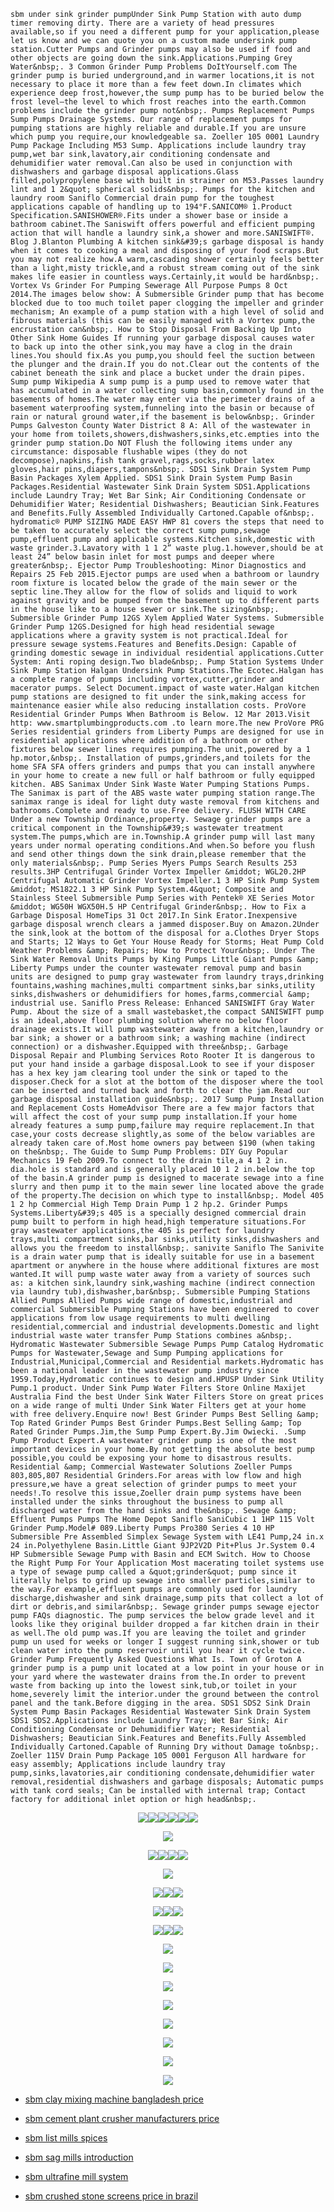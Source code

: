 
```
sbm under sink grinder pumpUnder Sink Pump Station with auto dump timer removing dirty. There are a variety of head pressures available,so if you need a different pump for your application,please let us know and we can quote you on a custom made undersink pump station.Cutter Pumps and Grinder pumps may also be used if food and other objects are going down the sink.Applications.Pumping Grey Water&nbsp;. 3 Common Grinder Pump Problems DoItYourself.com The grinder pump is buried underground,and in warmer locations,it is not necessary to place it more than a few feet down.In climates which experience deep frost,however,the sump pump has to be buried below the frost level—the level to which frost reaches into the earth.Common problems include the grinder pump not&nbsp;. Pumps Replacement Pumps Sump Pumps Drainage Systems. Our range of replacement pumps for pumping stations are highly reliable and durable.If you are unsure which pump you require,our knowledgeable sa. Zoeller 105 0001 Laundry Pump Package Including M53 Sump. Applications include laundry tray pump,wet bar sink,lavatory,air conditioning condensate and dehumidifier water removal.Can also be used in conjunction with dishwashers and garbage disposal applications.Glass filled,polypropylene base with built in strainer on M53.Passes laundry lint and 1 2&quot; spherical solids&nbsp;. Pumps for the kitchen and laundry room Saniflo Commercial drain pump for the toughest applications capable of handling up to 194°F.SANICOM® 1.Product Specification.SANISHOWER®.Fits under a shower base or inside a bathroom cabinet.The Saniswift offers powerful and efficient pumping action that will handle a laundry sink,a shower and more.SANISWIFT®. Blog J.Blanton Plumbing A kitchen sink&#39;s garbage disposal is handy when it comes to cooking a meal and disposing of your food scraps.But you may not realize how.A warm,cascading shower certainly feels better than a light,misty trickle,and a robust stream coming out of the sink makes life easier in countless ways.Certainly,it would be hard&nbsp;. Vortex Vs Grinder For Pumping Sewerage All Purpose Pumps 8 Oct 2014.The images below show: A Submersible Grinder pump that has become blocked due to too much toilet paper clogging the impeller and grinder mechanism; An example of a pump station with a high level of solid and fibrous materials (this can be easily managed with a Vortex pump,the encrustation can&nbsp;. How to Stop Disposal From Backing Up Into Other Sink Home Guides If running your garbage disposal causes water to back up into the other sink,you may have a clog in the drain lines.You should fix.As you pump,you should feel the suction between the plunger and the drain.If you do not.Clear out the contents of the cabinet beneath the sink and place a bucket under the drain pipes. Sump pump Wikipedia A sump pump is a pump used to remove water that has accumulated in a water collecting sump basin,commonly found in the basements of homes.The water may enter via the perimeter drains of a basement waterproofing system,funneling into the basin or because of rain or natural ground water,if the basement is below&nbsp;. Grinder Pumps Galveston County Water District 8 A: All of the wastewater in your home from toilets,showers,dishwashers,sinks,etc.empties into the grinder pump station.Do NOT Flush the following items under any circumstance: disposable flushable wipes (they do not decompose),napkins,fish tank gravel,rags,socks,rubber latex gloves,hair pins,diapers,tampons&nbsp;. SDS1 Sink Drain System Pump Basin Packages Xylem Applied. SDS1 Sink Drain System Pump Basin Packages.Residential Wastewater Sink Drain System SDS1.Applications include Laundry Tray; Wet Bar Sink; Air Conditioning Condensate or Dehumidifier Water; Residential Dishwashers; Beautician Sink.Features and Benefits.Fully Assembled Individually Cartoned.Capable of&nbsp;. hydromatic® PUMP SIZING MADE EASY HWP 81 covers the steps that need to be taken to accurately select the correct sump pump,sewage pump,effluent pump and applicable systems.Kitchen sink,domestic with waste grinder.3.Lavatory with 1 1 2” waste plug.1.however,should be at least 24” below basin inlet for most pumps and deeper where greater&nbsp;. Ejector Pump Troubleshooting: Minor Diagnostics and Repairs 25 Feb 2015.Ejector pumps are used when a bathroom or laundry room fixture is located below the grade of the main sewer or the septic line.They allow for the flow of solids and liquid to work against gravity and be pumped from the basement up to different parts in the house like to a house sewer or sink.The sizing&nbsp;. Submersible Grinder Pump 12GS Xylem Applied Water Systems. Submersible Grinder Pump 12GS.Designed for high head residential sewage applications where a gravity system is not practical.Ideal for pressure sewage systems.Features and Benefits.Design: Capable of grinding domestic sewage in individual residential applications.Cutter System: Anti roping design.Two blade&nbsp;. Pump Station Systems Under Sink Pump Station Halgan Undersink Pump Stations.The Ecotec.Halgan has a complete range of pumps including vortex,cutter,grinder and macerator pumps. Select Document.impact of waste water.Halgan kitchen pump stations are designed to fit under the sink,making access for maintenance easier while also reducing installation costs. ProVore Residential Grinder Pumps When Bathroom is Below. 12 Mar 2013.Visit http: www.smartplumbingproducts.com .to learn more.The new ProVore PRG Series residential grinders from Liberty Pumps are designed for use in residential applications where addition of a bathroom or other fixtures below sewer lines requires pumping.The unit,powered by a 1 hp.motor,&nbsp;. Installation of pumps,grinders,and toilets for the home SFA SFA offers grinders and pumps that you can install anywhere in your home to create a new full or half bathroom or fully equipped kitchen. ABS Sanimax Under Sink Waste Water Pumping Stations Pumps. The Sanimax is part of the ABS waste water pumping station range.The sanimax range is ideal for light duty waste removal from kitchens and bathrooms.Complete and ready to use.Free delivery. FLUSH WITH CARE Under a new Township Ordinance,property. Sewage grinder pumps are a critical component in the Township&#39;s wastewater treatment system.The pumps,which are in.Township.A grinder pump will last many years under normal operating conditions.And when.So before you flush and send other things down the sink drain,please remember that the only materials&nbsp;. Pump Series Myers Pumps Search Results 253 results.3HP Centrifugal Grinder Vortex Impeller &middot; WGL20.2HP Centrifugal Automatic Grinder Vortex Impeller.1 3 HP Sink Pump System &middot; MS1822.1 3 HP Sink Pump System.4&quot; Composite and Stainless Steel Submersible Pump Series with Pentek® XE Series Motor &middot; WG50H WGX50H.5 HP Centrifugal Grinder&nbsp;. How to Fix a Garbage Disposal HomeTips 31 Oct 2017.In Sink Erator.Inexpensive garbage disposal wrench clears a jammed disposer.Buy on Amazon.2Under the sink,look at the bottom of the disposal for a.Clothes Dryer Stops and Starts; 12 Ways to Get Your House Ready for Storms; Heat Pump Cold Weather Problems &amp; Repairs; How to Protect Your&nbsp;. Under The Sink Water Removal Units Pumps by King Pumps Little Giant Pumps &amp; Liberty Pumps under the counter wastewater removal pump and basin units are designed to pump gray wastewater from laundry trays,drinking fountains,washing machines,multi compartment sinks,bar sinks,utility sinks,dishwashers or dehumidifiers for homes,farms,commercial &amp; industrial use. Saniflo Press Release: Enhanced SANISWIFT Gray Water Pump. About the size of a small wastebasket,the compact SANISWIFT pump is an ideal,above floor plumbing solution where no below floor drainage exists.It will pump wastewater away from a kitchen,laundry or bar sink; a shower or a bathroom sink; a washing machine (indirect connection) or a dishwasher.Equipped with three&nbsp;. Garbage Disposal Repair and Plumbing Services Roto Rooter It is dangerous to put your hand inside a garbage disposal.Look to see if your disposer has a hex key jam clearing tool under the sink or taped to the disposer.Check for a slot at the bottom of the disposer where the tool can be inserted and turned back and forth to clear the jam.Read our garbage disposal installation guide&nbsp;. 2017 Sump Pump Installation and Replacement Costs HomeAdvisor There are a few major factors that will affect the cost of your sump pump installation.If your home already features a sump pump,failure may require replacement.In that case,your costs decrease slightly,as some of the below variables are already taken care of.Most home owners pay between $190 (when taking on the&nbsp;. The Guide to Sump Pump Problems: DIY Guy Popular Mechanics 19 Feb 2009.To connect to the drain tile,a 4 1 2 in. dia.hole is standard and is generally placed 10 1 2 in.below the top of the basin.A grinder pump is designed to macerate sewage into a fine slurry and then pump it to the main sewer line located above the grade of the property.The decision on which type to install&nbsp;. Model 405 1 2 hp Commercial High Temp Drain Pump 1 2 hp.2. Grinder Pumps Systems.Liberty&#39;s 405 is a specially designed commercial drain pump built to perform in high head,high temperature situations.For gray wastewater applications,the 405 is perfect for laundry trays,multi compartment sinks,bar sinks,utility sinks,dishwashers and allows you the freedom to install&nbsp;. sanivite Saniflo The Sanivite is a drain water pump that is ideally suitable for use in a basement apartment or anywhere in the house where additional fixtures are most wanted.It will pump waste water away from a variety of sources such as: a kitchen sink,laundry sink,washing machine (indirect connection via laundry tub),dishwasher,bar&nbsp;. Submersible Pumping Stations Allied Pumps Allied Pumps wide range of domestic,industrial and commercial Submersible Pumping Stations have been engineered to cover applications from low usage requirements to multi dwelling residential,commercial and industrial developments.Domestic and light industrial waste water transfer Pump Stations combines a&nbsp;. Hydromatic Wastewater Submersible Sewage Pumps Pump Catalog Hydromatic Pumps for Wastewater,Sewage and Sump Pumping applications for Industrial,Municipal,Commercial and Residential markets.Hydromatic has been a national leader in the wastewater pump industry since 1959.Today,Hydromatic continues to design and.HPUSP Under Sink Utility Pump.1 product. Under Sink Pump Water Filters Store Online Maxijet Australia Find the best Under Sink Water Filters Store on great prices on a wide range of multi Under Sink Water Filters get at your home with free delivery.Enquire now! Best Grinder Pumps Best Selling &amp; Top Rated Grinder Pumps Best Grinder Pumps.Best Selling &amp; Top Rated Grinder Pumps.Jim,the Sump Pump Expert.By.Jim Owiecki. .Sump Pump Product Expert.A wastewater grinder pump is one of the most important devices in your home.By not getting the absolute best pump possible,you could be exposing your home to disastrous results. Residential &amp; Commercial Wastewater Solutions Zoeller Pumps 803,805,807 Residential Grinders.For areas with low flow and high pressure,we have a great selection of grinder pumps to meet your needs!.To resolve this issue,Zoeller drain pump systems have been installed under the sinks throughout the business to pump all discharged water from the hand sinks and the&nbsp;. Sewage &amp; Effluent Pumps Pumps The Home Depot Saniflo SaniCubic 1 1HP 115 Volt Grinder Pump.Model# 089.Liberty Pumps Pro380 Series 4 10 HP Submersible Pre Assembled Simplex Sewage System with LE41 Pump,24 in.x 24 in.Polyethylene Basin.Little Giant 9JP2V2D Pit+Plus Jr.System 0.4 HP Submersible Sewage Pump with Basin and ECM Switch. How to Choose the Right Pump For Your Application Most macerating toilet systems use a type of sewage pump called a &quot;grinder&quot; pump since it literally helps to grind up sewage into smaller particles,similar to the way.For example,effluent pumps are commonly used for laundry discharge,dishwasher and sink drainage,sump pits that collect a lot of dirt or debris,and similar&nbsp;. Sewage grinder pumps sewage ejector pump FAQs diagnostic. The pump services the below grade level and it looks like they original builder dropped a far kitchen drain in their as well.The old pump was.If you are leaving the toilet and grinder pump un used for weeks or longer I suggest running sink,shower or tub clean water into the pump reservoir until you hear it cycle twice. Grinder Pump Frequently Asked Questions What Is. Town of Groton A grinder pump is a pump unit located at a low point in your house or in your yard where the wastewater drains from the.In order to prevent waste from backing up into the lowest sink,tub,or toilet in your home,severely limit the interior.under the ground between the control panel and the tank.Before digging in the area. SDS1 SDS2 Sink Drain System Pump Basin Packages Residential Wastewater Sink Drain System SDS1 SDS2.Applications include Laundry Tray; Wet Bar Sink; Air Conditioning Condensate or Dehumidifier Water; Residential Dishwashers; Beautician Sink.Features and Benefits.Fully Assembled Individually Cartoned.Capable of Running Dry without Damage to&nbsp;. Zoeller 115V Drain Pump Package 105 0001 Ferguson All hardware for easy assembly; Applications include laundry tray pump,sinks,lavatories,air conditioning condensate,dehumidifier water removal,residential dishwashers and garbage disposals; Automatic pumps with tank cord seals; Can be installed with internal trap; Contact factory for additional inlet option or high head&nbsp;. 
```

<div align="center">
  
<a rel="nofollow" href="https://m.shibang-china.com?f=github&k=sbm+under+sink+grinder+pump"><img src="https://static.shibang-china.com/en/l.png"></a><img src="https://static.shibang-china.com/en/hw.png"><a rel="nofollow" href="https://m.shibang-china.com/product/?f=github&k=sbm+under+sink+grinder+pump"><img src="https://static.shibang-china.com/en/p.png"></a><a rel="nofollow" href="https://m.shibang-china.com/cases/?f=github&k=sbm+under+sink+grinder+pump"><img src="https://static.shibang-china.com/en/c.png"></a><a rel="nofollow" href="https://m.shibang-china.com/news/?f=github&k=sbm+under+sink+grinder+pump"><img src="https://static.shibang-china.com/en/n.png"></a><a rel="nofollow" href="https://m.shibang-china.com?f=github&k=sbm+under+sink+grinder+pump"><img src="https://static.shibang-china.com/en/m.png"></a>

<a rel="nofollow" href="https://m.shibang-china.com/product/?f=github&k=sbm+under+sink+grinder+pump"><img src="https://static.shibang-china.com/en/b.jpg"></a>
  
<a rel="nofollow" href="https://m.shibang-china.com/solution-aggregate.html?f=github&k=sbm+under+sink+grinder+pump"><img src="https://static.shibang-china.com/en/a.jpg"></a><a rel="nofollow" href="https://m.shibang-china.com/solution-mine.html?f=github&k=sbm+under+sink+grinder+pump"><img src="https://static.shibang-china.com/en/m.jpg"></a><a rel="nofollow" href="https://m.shibang-china.com/solution-mill.html?f=github&k=sbm+under+sink+grinder+pump"><img src="https://static.shibang-china.com/en/g.jpg"></a><a rel="nofollow" href="https://m.shibang-china.com/solution-epc.html?f=github&k=sbm+under+sink+grinder+pump"><img src="https://static.shibang-china.com/en/e.jpg"></a>

<a rel="nofollow" href="https://m.shibang-china.com/product/?f=github&k=sbm+under+sink+grinder+pump"><img src="https://static.shibang-china.com/en/a-p.png"></a>

<a rel="nofollow" href="https://m.shibang-china.com/product/crusher/c6x.html?f=github&k=sbm+under+sink+grinder+pump"><img src="https://static.shibang-china.com/en/j.jpg"></a><a rel="nofollow" href="https://m.shibang-china.com/product/crusher/ci5x.html?f=github&k=sbm+under+sink+grinder+pump"><img src="https://static.shibang-china.com/en/i.jpg"></a><a rel="nofollow" href="https://m.shibang-china.com/product/crusher/hst.html?f=github&k=sbm+under+sink+grinder+pump"><img src="https://static.shibang-china.com/en/c.jpg"></a>

<a rel="nofollow" href="https://m.shibang-china.com/product/mill/mtw.html?f=github&k=sbm+under+sink+grinder+pump"><img src="https://static.shibang-china.com/en/mtw.jpg"></a><a rel="nofollow" href="https://m.shibang-china.com/product/mill/scm.html?f=github&k=sbm+under+sink+grinder+pump"><img src="https://static.shibang-china.com/en/scm.jpg"></a><a rel="nofollow" href="https://m.shibang-china.com/product/mill/lm.html?f=github&k=sbm+under+sink+grinder+pump"><img src="https://static.shibang-china.com/en/lm.jpg"></a>

<a rel="nofollow" href="https://m.shibang-china.com/product/sand/vsi6x.html?f=github&k=sbm+under+sink+grinder+pump"><img src="https://static.shibang-china.com/en/6x.jpg"></a><a rel="nofollow" href="https://m.shibang-china.com/product/sand/vu.html?f=github&k=sbm+under+sink+grinder+pump"><img src="https://static.shibang-china.com/en/vu.jpg"></a><a rel="nofollow" href="https://m.shibang-china.com/product/mobile/klun.html?f=github&k=sbm+under+sink+grinder+pump"><img src="https://static.shibang-china.com/en/k.jpg"></a>

<a rel="nofollow" href="https://m.shibang-china.com/cases/?f=github&k=sbm+under+sink+grinder+pump"><img src="https://static.shibang-china.com/en/case.png"></a>

<a rel="nofollow" href="https://m.shibang-china.com/cases/aggregate/202.html?f=github&k=sbm+under+sink+grinder+pump"><img src="https://static.shibang-china.com/en/c-1.jpg"></a>

<a rel="nofollow" href="https://m.shibang-china.com/cases/aggregate/203.html?f=github&k=sbm+under+sink+grinder+pump"><img src="https://static.shibang-china.com/en/c-2.jpg"></a>

<a rel="nofollow" href="https://m.shibang-china.com/cases/mill/123.html?f=github&k=sbm+under+sink+grinder+pump"><img src="https://static.shibang-china.com/en/c-3.jpg"></a>

<a rel="nofollow" href="https://m.shibang-china.com/contact_us.html?f=github&k=sbm+under+sink+grinder+pump"><img src="https://static.shibang-china.com/en/contact.png"></a>

<a rel="nofollow" href="https://swt.shibang-china.com/?f=github&k=sbm+under+sink+grinder+pump"><img src="https://static.shibang-china.com/en/chat.png"></a>

<a rel="nofollow" href="https://whatsapp.shibangsoft.com/WhatsApp.php?f=github&k=sbm+under+sink+grinder+pump"><img src="https://static.shibang-china.com/en/whatsapp.png"></a>

<a rel="nofollow" href="https://m.shibang-china.com/?f=github&k=sbm+under+sink+grinder+pump"><img src="https://static.shibang-china.com/en/website.png"></a>

</div>


* [sbm clay mixing machine bangladesh price](sbm%20clay%20mixing%20machine%20bangladesh%20price.md)

* [sbm cement plant crusher manufacturers price](sbm%20cement%20plant%20crusher%20manufacturers%20price.md)

* [sbm list mills spices](sbm%20list%20mills%20spices.md)

* [sbm sag mills introduction](sbm%20sag%20mills%20introduction.md)

* [sbm ultrafine mill system](sbm%20ultrafine%20mill%20system.md)

* [sbm crushed stone screens price in brazil](sbm%20crushed%20stone%20screens%20price%20in%20brazil.md)